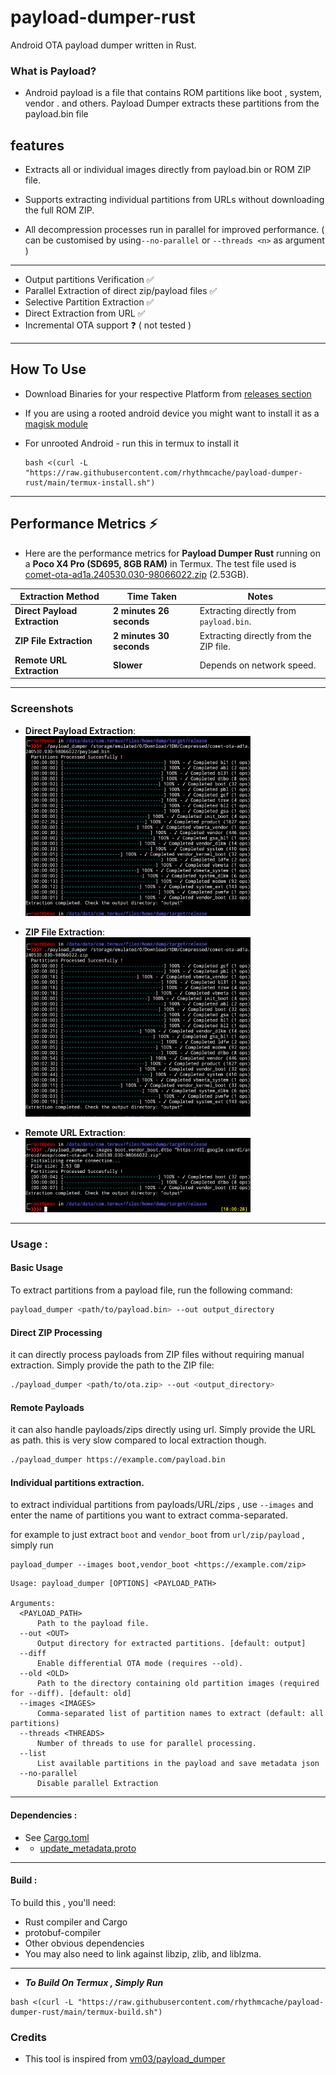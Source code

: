 # payload-dumper-rust
Android OTA payload dumper written in Rust.

### What is Payload?

-  Android payload is a file that contains ROM partitions like boot , system, vendor . and others. Payload Dumper extracts these partitions from the payload.bin file

## features
- Extracts all or individual images directly from payload.bin or ROM ZIP file.

- Supports extracting individual partitions from URLs without downloading the full ROM ZIP.

- All decompression processes run in parallel for improved performance. ( can be customised by using`--no-parallel` or `--threads <n>` as argument )

---
- Output partitions Verification ✅
- Parallel Extraction of direct zip/payload files ✅
- Selective Partition Extraction ✅
- Direct Extraction from URL ✅
- Incremental OTA support ❓ ( not tested )
---

## How To Use 
- Download Binaries for your respective Platform from [releases section](https://github.com/rhythmcache/payload-dumper-rust/releases/tag/0.2.0)
- If you are using a rooted android device you might want to install it as a [magisk module](https://github.com/rhythmcache/payload-dumper-rust/releases/download/0.2.0/payload_dumper-android-magisk-module.zip)

- For unrooted Android - run this in termux to install it
  ```
  bash <(curl -L "https://raw.githubusercontent.com/rhythmcache/payload-dumper-rust/main/termux-install.sh")
  ```
  

---

## **Performance Metrics** ⚡

- Here are the performance metrics for **Payload Dumper Rust** running on a **Poco X4 Pro (SD695, 8GB RAM)** in Termux. The test file used is [comet-ota-ad1a.240530.030-98066022.zip](https://dl.google.com/dl/android/aosp/comet-ota-ad1a.240530.030-98066022.zip) (2.53GB).

| **Extraction Method**       | **Time Taken**       | **Notes**                          |
|-----------------------------|----------------------|------------------------------------|
| **Direct Payload Extraction** | **2 minutes 26 seconds** | Extracting directly from `payload.bin`. |
| **ZIP File Extraction**      | **2 minutes 30 seconds** | Extracting directly from the ZIP file. |
| **Remote URL Extraction**    | **Slower**           | Depends on network speed.          |

---

### Screenshots
- **Direct Payload Extraction**:  
  <img src="./Screenshot_20250304-175923_Termux.png" width="75%">

- **ZIP File Extraction**:  
  <img src="./Screenshot_20250304-175502_Termux.png" width="75%">

- **Remote URL Extraction**:  
  <img src="./Screenshot_20250304-180030_Termux.png" width="75%">
  
---

### Usage :
#### Basic Usage

To extract partitions from a payload file, run the following command:

```bash
payload_dumper <path/to/payload.bin> --out output_directory
```
#### Direct ZIP Processing

it can directly process payloads from ZIP files without requiring manual extraction. Simply provide the path to the ZIP file:

```bash
./payload_dumper <path/to/ota.zip> --out <output_directory>
```

#### Remote Payloads

it can also handle payloads/zips directly using url.  Simply provide the URL as path. this is very slow compared to local 
extraction though.

```bash
./payload_dumper https://example.com/payload.bin
```
#### Individual partitions extraction.

to extract individual partitions from payloads/URL/zips , use `--images` and enter the name of partitions you want to extract comma-separated.

for example to just extract `boot` and `vendor_boot` from `url/zip/payload` , simply run

```
payload_dumper --images boot,vendor_boot <https://example.com/zip>
```
```
Usage: payload_dumper [OPTIONS] <PAYLOAD_PATH>

Arguments:
  <PAYLOAD_PATH>  
      Path to the payload file.
  --out <OUT>  
      Output directory for extracted partitions. [default: output]
  --diff  
      Enable differential OTA mode (requires --old).
  --old <OLD>  
      Path to the directory containing old partition images (required for --diff). [default: old]
  --images <IMAGES>  
      Comma-separated list of partition names to extract (default: all partitions)
  --threads <THREADS>  
      Number of threads to use for parallel processing.
  --list  
      List available partitions in the payload and save metadata json
  --no-parallel
      Disable parallel Extraction
```
---
#### Dependencies :
- See [Cargo.toml](./Cargo.toml)
- - [update_metadata.proto](https://android.googlesource.com/platform/system/update_engine/+/HEAD/update_metadata.proto)

---

#### Build :
To build this , you'll need:
- Rust compiler and Cargo
- protobuf-compiler
- Other obvious dependencies
- You may also need to link against libzip, zlib, and liblzma.

---

- ***To Build On Termux , Simply Run***
```
bash <(curl -L "https://raw.githubusercontent.com/rhythmcache/payload-dumper-rust/main/termux-build.sh")
```


### Credits
- This tool is inspired from [vm03/payload_dumper](https://github.com/vm03/payload_dumper)
